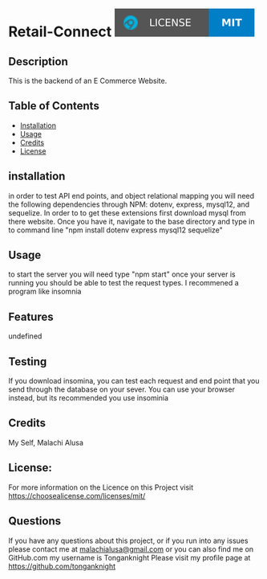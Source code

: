 
# Retail-Connect   ![MIT Badge](https://github.com/tonganknight/Readme-Generator/blob/master/assets/images/License-MIT-blue.svg)                       

## Description

This is the backend of an E Commerce Website.

## Table of Contents
* [Installation](#installation)
* [Usage](#usage)
* [Credits](#credits)
* [License](#license)
         
## installation 

in order to test API end points, and object relational mapping you will need the following dependencies through NPM: dotenv, express, mysql12, and sequelize. In order to to get these extensions first download mysql from there website. Once you have it, navigate to the base directory and type in to command line "npm install dotenv express mysql12 sequelize" 

## Usage

to start the server you will need type "npm start" once your server is running you should be able to test the request types. I recommened a program like insomnia

## Features

undefined

## Testing 

If you download insomina, you can test each request and end point that you send through the database on your sever. You can use your browser instead, but its recommended you use insominia

## Credits

My Self, Malachi Alusa

## License:

For more information on the Licence on this Project visit https://choosealicense.com/licenses/mit/

## Questions 

If you have any questions about this project, or if you run into any issues please contact me at malachialusa@gmail.com
or you can also find me on GitHub.com my username is Tonganknight Please visit my profile page at https://github.com/tonganknight

